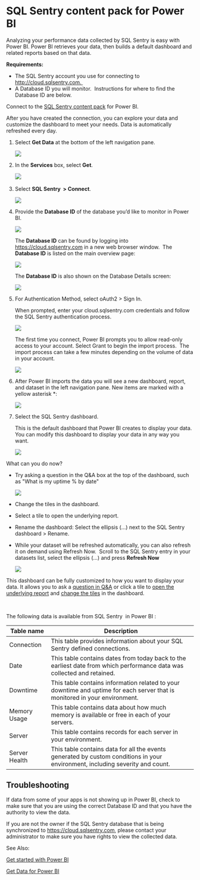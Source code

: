 ﻿<properties 
   pageTitle="SQL Sentry content pack for Power BI"
   description="SQL Sentry content pack for Power BI"
   services="powerbi" 
   documentationCenter="" 
   authors="v-anpasi" 
   manager="mblythe" 
   editor=""
   tags=""/>
 
<tags
   ms.service="powerbi"
   ms.devlang="NA"
   ms.topic="article"
   ms.tgt_pltfrm="NA"
   ms.workload="powerbi"
   ms.date="09/28/2015"
   ms.author="v-anpasi"/>
# SQL Sentry content pack for Power BI

﻿Analyzing your performance data collected by SQL Sentry is easy with Power BI. Power BI retrieves your data, then builds a default dashboard and related reports based on that data.

**Requirements:**

-   The SQL Sentry account you use for connecting to http://cloud.sqlsentry.com. 
-   A Database ID you will monitor.  Instructions for where to find the Database ID are below.

Connect to the [SQL Sentry content pack](https://app.powerbi.com/groups/me/getdata/services/sql-sentry) for Power BI.

After you have created the connection, you can explore your data and customize the dashboard to meet your needs. Data is automatically refreshed every day.

1.  Select **Get Data** at the bottom of the left navigation pane.

	![](media/powerbi-content-pack-sql-sentry/PBI_GetData.png)

2.  In the **Services** box, select **Get**.

	![](media/powerbi-content-pack-sql-sentry/PBI_GetServices.png) 


3.  Select **SQL Sentry  \> Connect**.

	![](media/powerbi-content-pack-sql-sentry/img1500.png)

4.  Provide the **Database ID** of the database you’d like to monitor in Power BI.

	![](media/powerbi-content-pack-sql-sentry/img2400.png)

	The **Database ID** can be found by logging into <https://cloud.sqlsentry.com> in a new web browser window.  The **Database ID** is listed on the main overview page:

	![](media/powerbi-content-pack-sql-sentry/img3500.png)

	The **Database ID** is also shown on the Database Details screen:

	![](media/powerbi-content-pack-sql-sentry/img4.png)

5.  For Authentication Method, select oAuth2 \> Sign In.

	When prompted, enter your cloud.sqlsentry.com credentials and follow the SQL Sentry authentication process.

	![](media/powerbi-content-pack-sql-sentry/img6400.png)

	The first time you connect, Power BI prompts you to allow read-only access to your account. Select Grant to begin the import process.  The import process can take a few minutes depending on the volume of data in your account.

	![](media/powerbi-content-pack-sql-sentry/img7400.png)

6.  After Power BI imports the data you will see a new dashboard, report, and dataset in the left navigation pane. New items are marked with a yellow asterisk \*:

	![](media/powerbi-content-pack-sql-sentry/img8200.png)

7.  Select the SQL Sentry dashboard.

	This is the default dashboard that Power BI creates to display your data. You can modify this dashboard to display your data in any way you want.

	![](media/powerbi-content-pack-sql-sentry/img9dashboard800.png)

What can you do now?

-   Try asking a question in the Q&A box at the top of the dashboard, such as "What is my uptime % by date"

	![](media/powerbi-content-pack-sql-sentry/img10qna800.png)

-   Change the tiles in the dashboard.

-   Select a tile to open the underlying report.

-   Rename the dashboard: Select the ellipsis (…) next to the SQL Sentry dashboard \> Rename.

-   While your dataset will be refreshed automatically, you can also refresh it on demand using Refresh Now.  Scroll to the SQL Sentry entry in your datasets list, select the ellipsis (…) and press **Refresh Now**

	![](media/powerbi-content-pack-sql-sentry/img11400.png)

This dashboard can be fully customized to how you want to display your data. It allows you to ask a [question in ](http://support.powerbi.com/knowledgebase/articles/474566)[Q&A](http://support.powerbi.com/knowledgebase/articles/474566) or click a tile to [open the underlying report](http://support.powerbi.com/knowledgebase/articles/425669) and [c](http://support.powerbi.com/knowledgebase/articles/424878)[](http://support.powerbi.com/knowledgebase/articles/424878)[hange the tiles](http://support.powerbi.com/knowledgebase/articles/424878) in the dashboard.

 

The following data is available from SQL Sentry  in Power BI :


|Table name|Description|
|---|---|
|Connection|This table provides information about your SQL Sentry defined connections.|
|Date<br />|This table contains dates from today back to the earliest date from which performance data was collected and retained.|
|Downtime<br />|This table contains information related to your downtime and uptime for each server that is monitored in your environment.|
|Memory Usage<br />|This table contains data about how much memory is available or free in each of your servers.<br />|
|Server<br />|This table contains records for each server in your environment.|
|Server Health<br />|This table contains data for all the events generated by custom conditions in your environment, including severity and count.|


## Troubleshooting

If data from some of your apps is not showing up in Power BI, check to make sure that you are using the correct Database ID and that you have the authority to view the data. 




If you are not the owner if the SQL Sentry database that is being synchronized to <https://cloud.sqlsentry.com>, please contact your administrator to make sure you have rights to view the collected data.

See Also:


[Get started with Power BI](http://support.powerbi.com/knowledgebase/articles/430814)

[Get Data for Power BI](http://support.powerbi.com/knowledgebase/articles/434354)

